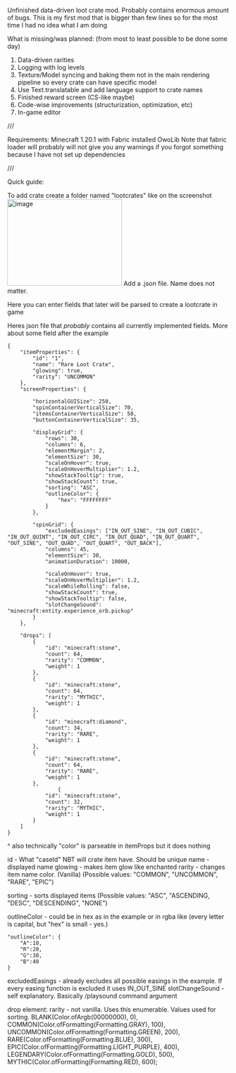 Unfinished data-driven loot crate mod. Probably contains enormous amount of bugs. This is my first mod that is bigger than few lines so for the most time I had no idea what I am doing

What is missing/was planned: (from most to least possible to be done some day)
1. Data-driven rarities
2. Logging with log levels
3. Texture/Model syncing and baking them not in the main rendering pipeline so every crate can have specific model
4. Use Text.translatable and add language support to crate names
5. Finished reward screen (CS-like maybe)
6. Code-wise improvements (structurization, optimization, etc)
7. In-game editor

///

Requirements: 
Minecraft 1.20.1 with Fabric installed
OwoLib
Note that fabric loader will probably will not give you any warnings if you forgot something because I have not set up dependencies

///

Quick guide: 

To add crate create a folder named "lootcrates" like on the screenshot
<img width="260" height="197" alt="image" src="https://github.com/user-attachments/assets/b355db35-3e1f-4f81-af1a-8d6aad550d68" />
Add a .json file. Name does not matter.

Here you can enter fields that later will be parsed to create a lootcrate in game

Heres json file that _probably_ contains all currently implemented fields. More about some field after the example

```
{
    "itemProperties": {
        "id": "1",
        "name": "Rare Loot Crate",
        "glowing": true,
        "rarity": "UNCOMMON"
    },
    "screenProperties": {
		
        "horizontalGUISize": 250,
        "spinContainerVerticalSize": 70,
        "itemsContainerVerticalSize": 50,
        "buttonContainerVerticalSize": 35,
		
        "displayGrid": {
            "rows": 30,
            "columns": 6,
            "elementMargin": 2,
            "elementSize": 30,
            "scaleOnHover": true,
            "scaleOnHoverMultiplier": 1.2,
            "showStackTooltip": true,
            "showStackCount": true,
            "sorting": "ASC",
            "outlineColor": {
                "hex": "FFFFFFFF"
            } 
        },
				
        "spinGrid": {
			"excludedEasings": ["IN_OUT_SINE", "IN_OUT_CUBIC", "IN_OUT_QUINT", "IN_OUT_CIRC", "IN_OUT_QUAD", "IN_OUT_QUART", "OUT_SINE", "OUT_QUAD", "OUT_QUART", "OUT_BACK"],
            "columns": 45,
            "elementSize": 30,
            "animationDuration": 10000,
			
			"scaleOnHover": true,
			"scaleOnHoverMultiplier": 1.2,
            "scaleWhileRolling": false,
            "showStackCount": true,
            "showStackTooltip": false,
            "slotChangeSound": "minecraft:entity.experience_orb.pickup"
        }
    },
	
    "drops": [
        {
            "id": "minecraft:stone",
            "count": 64,
            "rarity": "COMMON",
            "weight": 1
        },
        {
            "id": "minecraft:stone",
            "count": 64,
            "rarity": "MYTHIC",
            "weight": 1
        },
        {
            "id": "minecraft:diamond",
            "count": 34,
            "rarity": "RARE",
            "weight": 1
        },
        {
            "id": "minecraft:stone",
            "count": 64,
            "rarity": "RARE",
            "weight": 1
        },
		        {
            "id": "minecraft:stone",
            "count": 32,
            "rarity": "MYTHIC",
            "weight": 1
        }
    ]
}
```
^
also technically "color" is parseable in itemProps but it does nothing

id - What "caseId" NBT will crate item have. Should be unique
name - displayed name
glowing - makes item glow like enchanted
rarity - changes item name color. (Vanilla) (Possible values: "COMMON", "UNCOMMON", "RARE", "EPIC")

sorting - sorts displayed items (Possible values: "ASC", "ASCENDING, "DESC", "DESCENDING", "NONE")

outlineColor - could be in hex as in the example or in rgba like (every letter is capital, but "hex" is small - yes.)
```
"outlineColor": {
    "A":10,
    "R":20,
    "G":30,
    "B":40
} 
```
excludedEasings - already excludes all possible easings in the example. If every easing function is excluded it uses IN_OUT_SINE
slotChangeSound - self explanatory. Basically /playsound command argument

drop element:
rarity - not vanilla. Uses this enumerable. Values used for sorting. 
BLANK(Color.ofArgb(00000000), 0),
COMMON(Color.ofFormatting(Formatting.GRAY), 100),
UNCOMMON(Color.ofFormatting(Formatting.GREEN), 200),
RARE(Color.ofFormatting(Formatting.BLUE), 300),
EPIC(Color.ofFormatting(Formatting.LIGHT_PURPLE), 400),
LEGENDARY(Color.ofFormatting(Formatting.GOLD), 500),
MYTHIC(Color.ofFormatting(Formatting.RED), 600);
